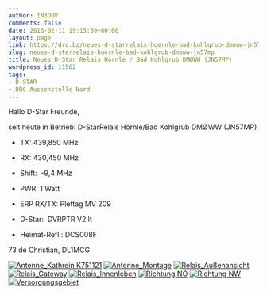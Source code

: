 ```yaml
---
author: IN3DOV
comments: false
date: 2016-02-11 19:15:59+00:00
layout: page
link: https://drc.bz/neues-d-starrelais-hoernle-bad-kohlgrub-dmoww-jn57mp/
slug: neues-d-starrelais-hoernle-bad-kohlgrub-dmoww-jn57mp
title: Neues D-Star Relais Hörnle / Bad Kohlgrub DMØWW (JN57MP)
wordpress_id: 11562
tags:
- D-STAR
- DRC Aussenstelle Nord
---
```


Hallo D-Star Freunde,

seit heute in Betrieb: D-StarRelais Hörnle/Bad Kohlgrub DMØWW (JN57MP)



	
  * TX: 439,850 MHz

	
  * RX: 430,450 MHz

	
  * Shift:  -9,4 MHz

	
  * PWR: 1 Watt

	
  * ERP RX/TX: Plettag MV 209

	
  * D-Star:  DVRPTR V2 lt

	
  * Heimat-Refl.: DCS008F


73 de Christian, DL1MCG



[![Antenne_Kathrein K751121](https://drc.bz/wp-content/uploads/2016/02/Antenne_Kathrein-K751121-1024x576.jpg)](https://drc.bz/wp-content/uploads/2016/02/Antenne_Kathrein-K751121.jpg) [![Antenne_Montage](https://drc.bz/wp-content/uploads/2016/02/Antenne_Montage-1024x576.jpg)](https://drc.bz/wp-content/uploads/2016/02/Antenne_Montage.jpg) [![Relais_Außenansicht](https://drc.bz/wp-content/uploads/2016/02/Relais_Außenansicht-1024x576.jpg)](https://drc.bz/wp-content/uploads/2016/02/Relais_Außenansicht.jpg) [![Relais_Gateway](https://drc.bz/wp-content/uploads/2016/02/Relais_Gateway-1024x576.jpg)](https://drc.bz/wp-content/uploads/2016/02/Relais_Gateway.jpg) [![Relais_Innenleben](https://drc.bz/wp-content/uploads/2016/02/Relais_Innenleben-1024x576.jpg)](https://drc.bz/wp-content/uploads/2016/02/Relais_Innenleben.jpg) [![Richtung NO](https://drc.bz/wp-content/uploads/2016/02/Richtung-NO-1024x576.jpg)](https://drc.bz/wp-content/uploads/2016/02/Richtung-NO.jpg) [![Richtung NW](https://drc.bz/wp-content/uploads/2016/02/Richtung-NW-1024x576.jpg)](https://drc.bz/wp-content/uploads/2016/02/Richtung-NW.jpg) [![Versorgungsgebiet](https://drc.bz/wp-content/uploads/2016/02/Versorgungsgebiet.jpg)](https://drc.bz/wp-content/uploads/2016/02/Versorgungsgebiet.jpg)


